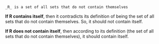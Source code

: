 ```ad-attention
_R_ is a set of all sets that do not contain themselves
```

**If R contains itself**, then it contradicts its definition of being the set of all sets that do not contain themselves. So, it should not contain itself.
    
**If R does not contain itself**, then according to its definition (the set of all sets that do not contain themselves), it should contain itself.